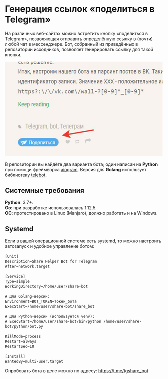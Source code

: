 # Генерация ссылок «поделиться в Telegram»

На различных веб-сайтах можно встретить кнопку «поделиться в Telegram», позволяющая отправить определённую ссылку 
в (почти) любой чат в мессенджере. Бот, собранный из приведённых в репозитории исходников, 
позволяет генерировать ссылку для такой кнопки.

![пример кнопки «поделиться»](share_button_screenshot.png)

В репозитории вы найдёте два варианта бота; один написан на **Python** при помощи фреймворка [aiogram](https://github.com/aiogram/aiogram). 
Версия для **Golang** использует библиотеку [telebot](https://github.com/tucnak/telebot/).

## Системные требования
**Python**: 3.7+.  
**Go**: при разработке использовалась 1.12.5.  
**ОС**: протестировано в Linux (Manjaro), должно работать и на Windows.

## Systemd

Если в вашей операционной системе есть systemd, то можно настроить автозапуск и удобное управление ботом:

```systemd
[Unit]
Description=Share Helper Bot for Telegram
After=network.target

[Service]
Type=simple
WorkingDirectory=/home/user/share-bot

# Для Golang-версии:
Environment=BOT_TOKEN=токен_бота 
ExecStart=/home/user/share-bot/share_bot

# Для Python-версии (используется venv):
# ExecStart=/home/user/share-bot/bin/python /home/user/share-bot/python/bot.py

KillMode=process
Restart=always
RestartSec=10

[Install]
WantedBy=multi-user.target
```

Опробовать бота в деле можно по адресу: https://t.me/tgshare_bot